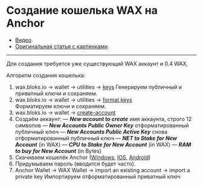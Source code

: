 # Создание кошелька WAX на Anchor
- [Видео](https://www.youtube.com/watch?v=fOrnipgcoOU).
- [Оригинальная статья с картинками](https://telegra.ph/Kak-sozdat-koshelyok-Anchor-bez-telefona-05-19).
---

Для создания требуется уже существующий WAX аккаунт и 0.4 WAX.

Алгоритм создания кошелька:
1. wax.bloks.io -> wallet -> utilities -> [keys](https://wax.bloks.io/wallet/utilities/keys)    Генерируем публичный и приватный ключи и сохраняем.
2. wax.bloks.io -> wallet -> utilities -> [format keys](https://wax.bloks.io/wallet/utilities/format-keys)    
Форматируем ключи и сохраняем.
3. wax.bloks.io -> wallet -> [create-account](https://wax.bloks.io/wallet/create-account)
4. Создаём аккаунт:
— ***New account to create***
имя аккаунта, строго 12 символов
— ***New Accounts Public Owner Key***
отформатированный публичный ключ
— ***New Accounts Public Active Key***
снова отформатированный публичный ключ
— ***NET to Stake for New Account*** (in WAX)
— ***CPU to Stake for New Account*** (in WAX)
— ***RAM to buy for New Account*** (in Bytes)
5. Скачиваем кошелёк Anchor ([Windows](https://greymass.com/en/anchor/download), [IOS](https://greymass.com/en/anchor/download), [Android](https://play.google.com/store/apps/details?id=com.greymass.anchor&hl=en_US&gl=US))
6. Придумываем пароль (вводится будет часто).
7. Anchor Wallet -> WAX Wallet -> import an existing account -> import a private key
    Импортируем отформатированный приватный ключ